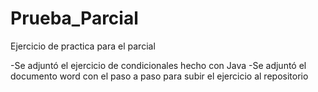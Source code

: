 # Prueba_Parcial
Ejercicio de practica para el parcial

-Se adjuntó el ejercicio de condicionales hecho con Java
-Se adjuntó el documento word con el paso a paso para subir el ejercicio al repositorio
